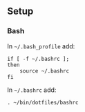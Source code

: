 ## Setup

### Bash

In ```~/.bash_profile``` add:

```
if [ -f ~/.bashrc ];
then
    source ~/.bashrc
fi
```

In ```~/.bashrc``` add:

```
. ~/bin/dotfiles/bashrc
```
